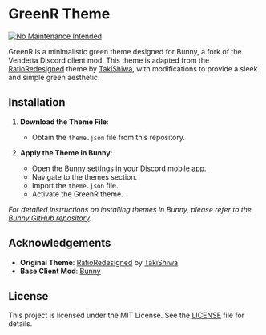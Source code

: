 # GreenR Theme

[![No Maintenance Intended](http://unmaintained.tech/badge.svg)](http://unmaintained.tech/)

GreenR is a minimalistic green theme designed for Bunny, a fork of the Vendetta Discord client mod. This theme is adapted from the [RatioRedesigned](https://raw.githubusercontent.com/TakiShiwa/Themes/main/Ratio/Vendetta/RatioRedesigned.json) theme by [TakiShiwa](https://github.com/TakiShiwa), with modifications to provide a sleek and simple green aesthetic.

## Installation

1. **Download the Theme File**:
   - Obtain the `theme.json` file from this repository.

2. **Apply the Theme in Bunny**:
   - Open the Bunny settings in your Discord mobile app.
   - Navigate to the themes section.
   - Import the `theme.json` file.
   - Activate the GreenR theme.

*For detailed instructions on installing themes in Bunny, please refer to the [Bunny GitHub repository](https://github.com/bunny-mod/Bunny).*

## Acknowledgements

- **Original Theme**: [RatioRedesigned](https://raw.githubusercontent.com/TakiShiwa/Themes/main/Ratio/Vendetta/RatioRedesigned.json) by [TakiShiwa](https://github.com/TakiShiwa)
- **Base Client Mod**: [Bunny](https://github.com/bunny-mod/Bunny)

## License

This project is licensed under the MIT License. See the [LICENSE](LICENSE) file for details.
